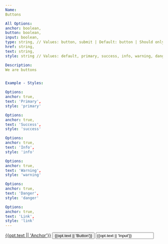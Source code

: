 ```yaml
---
Name:
Buttons

All Options:
anchor: boolean,
button: boolean,
input: boolean,
type: string, // Values: button, submit | Default: button | Should only be used if input is true
href: string,
text: string,
style: string // Values: default, primary, success, info, warning, danger, link | default: default

Description:
We are buttons


Example - Styles:

Options:
anchor: true,
text: 'Primary',
style: 'primary'

Options:
anchor: true,
text: 'Success',
style: 'success'

Options:
anchor: true,
text: 'Info',
style: 'info'

Options:
anchor: true,
text: 'Warning',
style: 'warning'

Options:
anchor: true,
text: 'Danger',
style: 'danger'

Options:
anchor: true,
text: 'Link',
style: 'link'
---
```

<a ng-if="opt.anchor" href="{{opt.href || 'javascript:;'}}" class="btn btn-{{opt.style || 'default'}}">{{opt.text || 'Anchor'}}</a>
<button ng-if="opt.button" class="btn btn-{{opt.style || 'default'}}" type="{{opt.type}}">{{opt.text || 'Button'}}</button>
<input ng-if="opt.input" type="{{opt.type || 'button'}}" class="btn btn-{{opt.style || 'default'}}" value="{{opt.text || 'Input'}}" />
